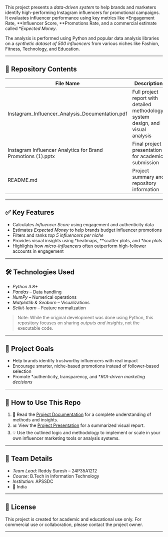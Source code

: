 This project presents a *data-driven system* to help brands and marketers identify high-performing Instagram influencers for promotional campaigns. It evaluates influencer performance using key metrics like *Engagement Rate, **Influencer Score, **Promotions Rate, and a commercial estimate called **Expected Money*.

The analysis is performed using Python and popular data analysis libraries on a *synthetic dataset of 500 influencers* from various niches like Fashion, Fitness, Technology, and Education.

---

## 📁 Repository Contents

| File Name | Description |
|-----------|-------------|
| Instagram_Influencer_Analysis_Documentation.pdf | Full project report with detailed methodology, system design, and visual analysis |
| Instagram Influencer Analytics for Brand Promotions (1).pptx | Final project presentation for academic submission |
| README.md | Project summary and repository information |

---

## ✅ Key Features

- Calculates *Influencer Score* using engagement and authenticity data
- Estimates *Expected Money* to help brands budget influencer promotions
- Filters and ranks *top 5 influencers per niche*
- Provides visual insights using *heatmaps, **scatter plots, and **box plots*
- Highlights how *micro-influencers* often outperform high-follower accounts in engagement

---

## 🛠 Technologies Used

- *Python 3.8+*
- *Pandas* – Data handling
- *NumPy* – Numerical operations
- *Matplotlib & Seaborn* – Visualizations
- *Scikit-learn* – Feature normalization

> Note: While the original development was done using Python, this repository focuses on sharing *outputs and insights*, not the executable code.

---
## 🎯 Project Goals

- Help brands identify trustworthy influencers with real impact
- Encourage smarter, niche-based promotions instead of follower-based selection
- Promote *authenticity, transparency, and **ROI-driven marketing decisions*

---

## 🧾 How to Use This Repo

1. 📄 Read the [Project Documentation](./Instagram_Influencer_Analysis_Documentation.pdf) for a complete understanding of methods and insights.
2. 📊 View the [Project Presentation](./Instagram%20Influencer%20Analytics%20for%20Brand%20Promotions%20(1).pptx) for a summarized visual report.
3. 💡 Use the outlined logic and methodology to implement or scale in your own influencer marketing tools or analysis systems.

---

## 👥 Team Details

- *Team Lead*: Reddy Suresh – 24P35A1212
- *Course*: B.Tech in Information Technology
- *Institution*: APSSDC
- 📍 India

---

## 📜 License

This project is created for academic and educational use only. For commercial use or collaboration, please contact the project owner.

---
